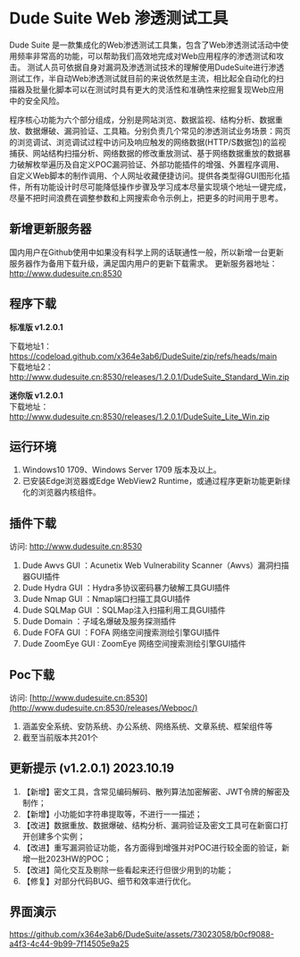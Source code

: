 # Dude Suite Web 渗透测试工具

Dude Suite 是一款集成化的Web渗透测试工具集，包含了Web渗透测试活动中使用频率非常高的功能，可以帮助我们高效地完成对Web应用程序的渗透测试和攻击。
测试人员可依据自身对漏洞及渗透测试技术的理解使用DudeSuite进行渗透测试工作，半自动Web渗透测试就目前的来说依然是主流，相比起全自动化的扫描器及批量化脚本可以在测试时具有更大的灵活性和准确性来挖掘复现Web应用中的安全风险。

程序核心功能为六个部分组成，分别是网站浏览、数据监视、结构分析、数据重放、数据爆破、漏洞验证、工具箱。分别负责几个常见的渗透测试业务场景：网页的浏览调试、浏览调试过程中访问及响应触发的网络数据(HTTP/S数据包)的监视捕获、网站结构扫描分析、网络数据的修改重放测试、基于网络数据重放的数据暴力破解枚举遍历及自定义POC漏洞验证、外部功能插件的增强、外置程序调用、自定义Web脚本的制作调用、个人网址收藏便捷访问。提供各类型得GUI图形化插件，所有功能设计时尽可能降低操作步骤及学习成本尽量实现填个地址一键完成，尽量不把时间浪费在调整参数和上网搜索命令示例上，把更多的时间用于思考。  

## 新增更新服务器

国内用户在Github使用中如果没有科学上网的话联通性一般，所以新增一台更新服务器作为备用下载升级，满足国内用户的更新下载需求。
更新服务器地址：http://www.dudesuite.cn:8530

## 程序下载

**标准版 v1.2.0.1**  

下载地址1：https://codeload.github.com/x364e3ab6/DudeSuite/zip/refs/heads/main  
下载地址2：http://www.dudesuite.cn:8530/releases/1.2.0.1/DudeSuite_Standard_Win.zip

**迷你版 v1.2.0.1**  
下载地址：http://www.dudesuite.cn:8530/releases/1.2.0.1/DudeSuite_Lite_Win.zip

## 运行环境
1. Windows10 1709、Windows Server 1709 版本及以上。  
2. 已安装Edge浏览器或Edge WebView2 Runtime，或通过程序更新功能更新绿化的浏览器内核组件。  

## 插件下载  
访问: [http://www.dudesuite.cn:8530 ](http://www.dudesuite.cn:8530/releases/Plugins/)
1. Dude Awvs GUI ：Acunetix Web Vulnerability Scanner（Awvs）漏洞扫描器GUI插件
2. Dude Hydra GUI ：Hydra多协议密码暴力破解工具GUI插件
3. Dude Nmap GUI ：Nmap端口扫描工具GUI插件
4. Dude SQLMap GUI ：SQLMap注入扫描利用工具GUI插件
5. Dude Domain ：子域名爆破及服务探测插件
6. Dude FOFA GUI ：FOFA 网络空间搜索测绘引擎GUI插件
7. Dude ZoomEye GUI : ZoomEye 网络空间搜索测绘引擎GUI插件

## Poc下载
访问: [http://www.dudesuite.cn:8530](http://www.dudesuite.cn:8530/releases/Webpoc/)
1. 涵盖安全系统、安防系统、办公系统、网络系统、文章系统、框架组件等
2. 截至当前版本共201个

## 更新提示 (v1.2.0.1) 2023.10.19
1. 【新增】密文工具，含常见编码解码、散列算法加密解密、JWT令牌的解密及制作；
2. 【新增】小功能如字符串提取等，不进行一一描述；
3. 【改进】数据重放、数据爆破、结构分析、漏洞验证及密文工具可在新窗口打开创建多个实例；
4. 【改进】重写漏洞验证功能，各方面得到增强并对POC进行较全面的验证，新增一批2023HW的POC；
5. 【改进】简化交互及剔除一些看起来还行但很少用到的功能；
6. 【修复】对部分代码BUG、细节和效率进行优化。

## 界面演示

https://github.com/x364e3ab6/DudeSuite/assets/73023058/b0cf9088-a4f3-4c44-9b99-7f14505e9a25



